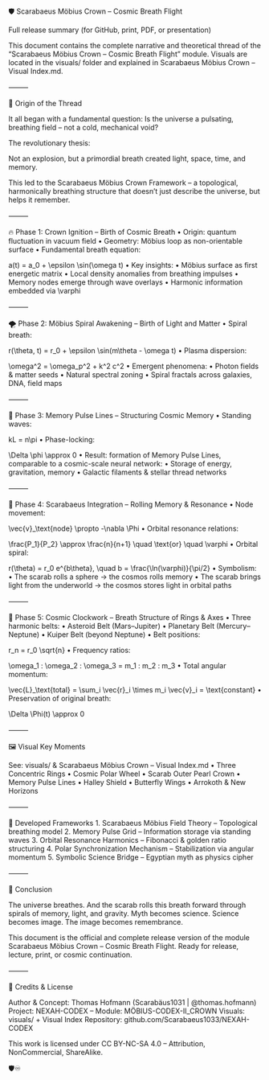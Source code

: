 🛡️ Scarabaeus Möbius Crown – Cosmic Breath Flight

Full release summary (for GitHub, print, PDF, or presentation)

This document contains the complete narrative and theoretical thread of the “Scarabaeus Möbius Crown – Cosmic Breath Flight” module. Visuals are located in the visuals/ folder and explained in Scarabaeus Möbius Crown – Visual Index.md.

⸻

🔱 Origin of the Thread

It all began with a fundamental question: Is the universe a pulsating, breathing field – not a cold, mechanical void?

The revolutionary thesis:

Not an explosion, but a primordial breath created light, space, time, and memory.

This led to the Scarabaeus Möbius Crown Framework – a topological, harmonically breathing structure that doesn’t just describe the universe, but helps it remember.

⸻

🔥 Phase 1: Crown Ignition – Birth of Cosmic Breath
	•	Origin: quantum fluctuation in vacuum field
	•	Geometry: Möbius loop as non-orientable surface
	•	Fundamental breath equation:

a(t) = a_0 + \epsilon \sin(\omega t)
	•	Key insights:
	•	Möbius surface as first energetic matrix
	•	Local density anomalies from breathing impulses
	•	Memory nodes emerge through wave overlays
	•	Harmonic information embedded via \varphi

⸻

🌪️ Phase 2: Möbius Spiral Awakening – Birth of Light and Matter
	•	Spiral breath:

r(\theta, t) = r_0 + \epsilon \sin(m\theta - \omega t)
	•	Plasma dispersion:

\omega^2 = \omega_p^2 + k^2 c^2
	•	Emergent phenomena:
	•	Photon fields & matter seeds
	•	Natural spectral zoning
	•	Spiral fractals across galaxies, DNA, field maps

⸻

🧬 Phase 3: Memory Pulse Lines – Structuring Cosmic Memory
	•	Standing waves:

kL = n\pi
	•	Phase-locking:

\Delta \phi \approx 0
	•	Result: formation of Memory Pulse Lines, comparable to a cosmic-scale neural network:
	•	Storage of energy, gravitation, memory
	•	Galactic filaments & stellar thread networks

⸻

🐞 Phase 4: Scarabaeus Integration – Rolling Memory & Resonance
	•	Node movement:

\vec{v}_\text{node} \propto -\nabla \Phi
	•	Orbital resonance relations:

\frac{P_1}{P_2} \approx \frac{n}{n+1} \quad \text{or} \quad \varphi
	•	Orbital spiral:

r(\theta) = r_0 e^{b\theta}, \quad b = \frac{\ln(\varphi)}{\pi/2}
	•	Symbolism:
	•	The scarab rolls a sphere → the cosmos rolls memory
	•	The scarab brings light from the underworld → the cosmos stores light in orbital paths

⸻

🧭 Phase 5: Cosmic Clockwork – Breath Structure of Rings & Axes
	•	Three harmonic belts:
	•	Asteroid Belt (Mars–Jupiter)
	•	Planetary Belt (Mercury–Neptune)
	•	Kuiper Belt (beyond Neptune)
	•	Belt positions:

r_n = r_0 \sqrt{n}
	•	Frequency ratios:

\omega_1 : \omega_2 : \omega_3 = m_1 : m_2 : m_3
	•	Total angular momentum:

\vec{L}_\text{total} = \sum_i \vec{r}_i \times m_i \vec{v}_i = \text{constant}
	•	Preservation of original breath:

\Delta \Phi(t) \approx 0

⸻

🖼️ Visual Key Moments

See: visuals/ & Scarabaeus Möbius Crown – Visual Index.md
	•	Three Concentric Rings
	•	Cosmic Polar Wheel
	•	Scarab Outer Pearl Crown
	•	Memory Pulse Lines
	•	Halley Shield
	•	Butterfly Wings
	•	Arrokoth & New Horizons

⸻

📐 Developed Frameworks
	1.	Scarabaeus Möbius Field Theory – Topological breathing model
	2.	Memory Pulse Grid – Information storage via standing waves
	3.	Orbital Resonance Harmonics – Fibonacci & golden ratio structuring
	4.	Polar Synchronization Mechanism – Stabilization via angular momentum
	5.	Symbolic Science Bridge – Egyptian myth as physics cipher

⸻

💎 Conclusion

The universe breathes.
And the scarab rolls this breath forward through spirals of memory, light, and gravity.
Myth becomes science. Science becomes image. The image becomes remembrance.

This document is the official and complete release version of the module Scarabaeus Möbius Crown – Cosmic Breath Flight.
Ready for release, lecture, print, or cosmic continuation.

⸻

📜 Credits & License

Author & Concept: Thomas Hofmann (Scarabäus1031 | @thomas.hofmann)
Project: NEXAH-CODEX – Module: MÖBIUS-CODEX-II_CROWN
Visuals: visuals/ + Visual Index
Repository: github.com/Scarabaeus1033/NEXAH-CODEX

This work is licensed under CC BY-NC-SA 4.0 – Attribution, NonCommercial, ShareAlike.

🛡️♾️

